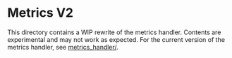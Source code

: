 # Metrics V2

This directory contains a WIP rewrite of the metrics handler. Contents are experimental and may not work as expected. For the current version of the metrics handler, see [metrics_handler/](../metrics_handler).
